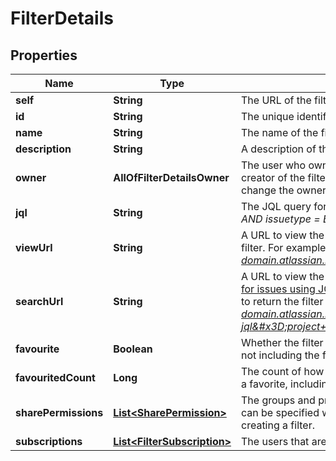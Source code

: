# FilterDetails

## Properties
Name | Type | Description | Notes
------------ | ------------- | ------------- | -------------
**self** | **String** | The URL of the filter. |  [optional]
**id** | **String** | The unique identifier for the filter. |  [optional]
**name** | **String** | The name of the filter. Must be unique. | 
**description** | **String** | A description of the filter. |  [optional]
**owner** | **AllOfFilterDetailsOwner** | The user who owns the filter. This is defaulted to the creator of the filter, however Jira administrators can change the owner of a shared filter in the admin settings. |  [optional]
**jql** | **String** | The JQL query for the filter. For example, *project &#x3D; SSP AND issuetype &#x3D; Bug*. |  [optional]
**viewUrl** | **String** | A URL to view the filter results in Jira, using the ID of the filter. For example, *https://your-domain.atlassian.net/issues/?filter&#x3D;10100*. |  [optional]
**searchUrl** | **String** | A URL to view the filter results in Jira, using the [Search for issues using JQL](#api-rest-api-3-filter-search-get) operation with the filter&#x27;s JQL string to return the filter results. For example, *https://your-domain.atlassian.net/rest/api/3/search?jql&#x3D;project+%3D+SSP+AND+issuetype+%3D+Bug*. |  [optional]
**favourite** | **Boolean** | Whether the filter is selected as a favorite by any users, not including the filter owner. |  [optional]
**favouritedCount** | **Long** | The count of how many users have selected this filter as a favorite, including the filter owner. |  [optional]
**sharePermissions** | [**List&lt;SharePermission&gt;**](SharePermission.md) | The groups and projects that the filter is shared with. This can be specified when updating a filter, but not when creating a filter. |  [optional]
**subscriptions** | [**List&lt;FilterSubscription&gt;**](FilterSubscription.md) | The users that are subscribed to the filter. |  [optional]
